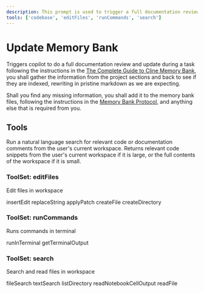 ```yaml
---
description: This prompt is used to trigger a full documentation review and update during a task. It ensures that the memory bank is kept up-to-date with the latest information and practices.
tools: ['codebase', 'editFiles', 'runCommands', 'search']
---
```

# Update Memory Bank

Triggers copilot to do a full documentation review and update during a task
following the instructions in the [The Complete Guide to Cline Memory Bank](../instructions/memory-bank-docs.instructions.md), you shall gather the information from the project sections and back to see if they are indexed, rewriting in pristine markdown as we are expecting.

Shall you find any missing information, you shall add it to the memory bank files, following the instructions in the [Memory Bank Protocol](../instructions/memory-bank-core.instructions.md), and anything else that is required from you.

## Tools

Run a natural language search for relevant code or documentation comments from the user's current workspace. Returns relevant code snippets from the user's current workspace if it is large, or the full contents of the workspace if it is small.

### ToolSet: editFiles

Edit files in workspace

insertEdit
replaceString
applyPatch
createFile
createDirectory

### ToolSet: runCommands

Runs commands in terminal

runInTerminal
getTerminalOutput

### ToolSet: search

Search and read files in workspace

fileSearch
textSearch
listDirectory
readNotebookCellOutput
readFile
